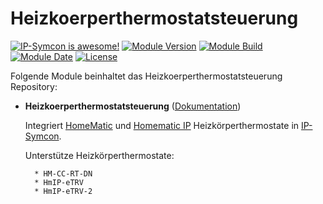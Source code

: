 # Heizkoerperthermostatsteuerung  

[![IP-Symcon is awesome!](https://img.shields.io/badge/IP--Symcon-5.5-blue.svg)](https://www.symcon.de)
[![Module Version](https://img.shields.io/badge/Module_Version-2.0-blue.svg)]()
[![Module Build](https://img.shields.io/badge/Module_Build-38-blue.svg)]()
[![Module Date](https://img.shields.io/badge/Module_Date-20211014-blue.svg)]()
[![License](https://img.shields.io/badge/License-CC%20BY--NC--SA%204.0-green.svg)](https://creativecommons.org/licenses/by-nc-sa/4.0/)

Folgende Module beinhaltet das Heizkoerperthermostatsteuerung Repository:

- __Heizkoerperthermostatsteuerung__ ([Dokumentation](Heizkoerperthermostatsteuerung))  

    Integriert [HomeMatic](https://www.eq-3.de/start.html) und [Homematic IP](https://www.eq-3.de/start.html) Heizkörperthermostate in [IP-Symcon](https://www.symcon.de).  

    Unterstütze Heizkörperthermostate:  
        
        * HM-CC-RT-DN
        * HmIP-eTRV
        * HmIP-eTRV-2